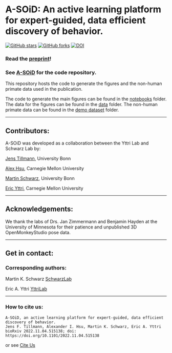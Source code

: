 # A-SOiD: An active learning platform for expert-guided, data efficient discovery of behavior.

[![GitHub stars](https://img.shields.io/github/stars/YttriLab/A-SOID.svg?style=social&label=Star)](https://github.com/YttriLab/A-SOID)
[![GitHub forks](https://img.shields.io/github/forks/YttriLab/A-SOID.svg?style=social&label=Fork)](https://github.com/YttriLab/A-SOID)
[![DOI](https://zenodo.org/badge/722011697.svg)](https://zenodo.org/doi/10.5281/zenodo.10257992)

### Read the [preprint](https://www.biorxiv.org/content/10.1101/2022.11.04.515138v1)!
### See [A-SOiD](https://github.com/YttriLab/A-SOID) for the code repository.

This repository hosts the code to generate the figures and the non-human primate data used in the publication.

The code to generate the main figures can be found in the [notebooks](notebooks) folder.
The data for the figures can be found in the [data](figure_data) folder.
The non-human primate data can be found in the [demo dataset](demo_dataset) folder.

---
## Contributors:

A-SOiD was developed as a collaboration between the Yttri Lab and Schwarz Lab by:

[Jens Tillmann](https://github.com/JensBlack), University Bonn

[Alex Hsu](https://github.com/runninghsus), Carnegie Mellon University

[Martin Schwarz](https://github.com/SchwarzNeuroconLab), University Bonn

[Eric Yttri](https://github.com/YttriLab), Carnegie Mellon University

---
## Acknowledgements:
We thank the labs of Drs. Jan Zimmermann and Benjamin Hayden at the University of Minnesota for their patience and unpublished 3D OpenMonkeyStudio pose data.


---
## Get in contact:

### Corresponding authors:

Martin K. Schwarz [SchwarzLab](https://ieecr-bonn.de/ieecr-groups/schwarz-group/)

Eric A. Yttri [YttriLab](https://labs.bio.cmu.edu/yttri/)

---
### How to cite us:
    A-SOiD, an active learning platform for expert-guided, data efficient discovery of behavior.
    Jens F. Tillmann, Alexander I. Hsu, Martin K. Schwarz, Eric A. Yttri
    bioRxiv 2022.11.04.515138; doi: https://doi.org/10.1101/2022.11.04.515138

or see [Cite Us](CITATION)
